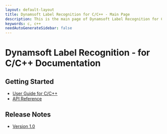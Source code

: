 ```yaml
---
layout: default-layout
title: Dynamsoft Label Recognition for C/C++ - Main Page
description: This is the main page of Dynamsoft Label Recognition for C/C++ Language.
keywords: c, c++
needAutoGenerateSidebar: false
---
```


# Dynamsoft Label Recognition - for C/C++ Documentation

## Getting Started

- [User Guide for C/C++](user-guide.md)
- [API Reference](api-reference/index.md)

## Release Notes

- [Version 1.0](release-notes/c-cpp-1.md)